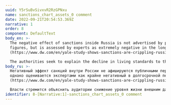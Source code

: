 ```yaml
---
uuid: Y5rSuBvSivxvR2RzGPNxu
name: sanctions_chart_assets_0 comment
date: 2022-09-21T20:54:53.369Z
narrative: 1
order: 8
component: DefaultText
body_en: >-
  The negative effect of sanctions inside Russia is not advertised by public
  figures, but is assessed by experts as extremely negative in the long term
  (https://www.dw.com/en/yale-study-shows-sanctions-are-crippling-russias-economy/a-62623738).\

  The authorities seek to explain the decline in living standards to the audience through external pressure and injustice from unfriendly countries.
body_ru: >-
  Негативный эффект санкций внутри России не афишируются публичными персонами,
  однако оценивается экспертами как крайне негативный в долгосрочной перспективе
  (https://www.dw.com/en/yale-study-shows-sanctions-are-crippling-russias-economy/a-62623738).\

  Власти стремится объяснить аудитории снижение уровня жизни внешним давлением и несправедливостью недружественных стран.
identifier: 8-[Narrative:1]-sanctions_chart_assets_0 comment
---
```

